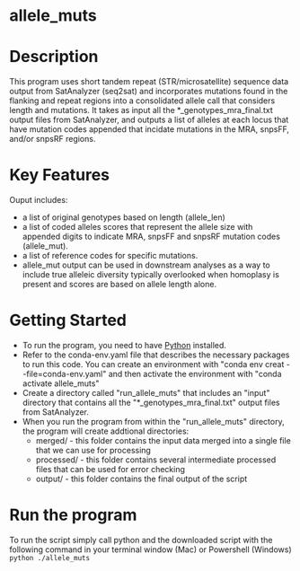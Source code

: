 # allele_muts

# Description
This program uses short tandem repeat (STR/microsatellite) sequence data output from SatAnalyzer (seq2sat) and incorporates mutations found in the flanking and repeat regions into a consolidated allele call that considers length and mutations. It takes as input all the *_genotypes_mra_final.txt output files from SatAnalyzer, and outputs a list of alleles at each locus that have mutation codes appended that incidate mutations in the MRA, snpsFF, and/or snpsRF regions. 

# Key Features
Ouput includes:
* a list of original genotypes based on length (allele_len)
* a list of coded alleles scores that represent the allele size with appended digits to indicate MRA, snpsFF and snpsRF mutation codes (allele_mut).
* a list of reference codes for specific mutations.
* allele_mut output can be used in downstream analyses as a way to include true alleleic diversity typically overlooked when homoplasy is present and scores are based on allele length alone.

# Getting Started
* To run the program, you need to have [Python](https://www.python.org/downloads/) installed.
* Refer to the conda-env.yaml file that describes the necessary packages to run this code. You can create an environment with "conda env creat --file=conda-env.yaml" and then activate the environment with "conda activate allele_muts" 
* Create a directory called "run_allele_muts" that includes an "input" directory that contains all the "*_genotypes_mra_final.txt" output files from SatAnalyzer.
* When you run the program from within the "run_allele_muts" directory, the program will create addtional directories:
    * merged/ - this folder contains the input data merged into a single file that we can use for processing
    * processed/ - this folder contains several intermediate processed files that can be used for error checking
    * output/ - this folder contains the final output of the script

# Run the program
To run the script simply call python and the downloaded script with the following command in your terminal window (Mac) or Powershell (Windows)
`python ./allele_muts`
